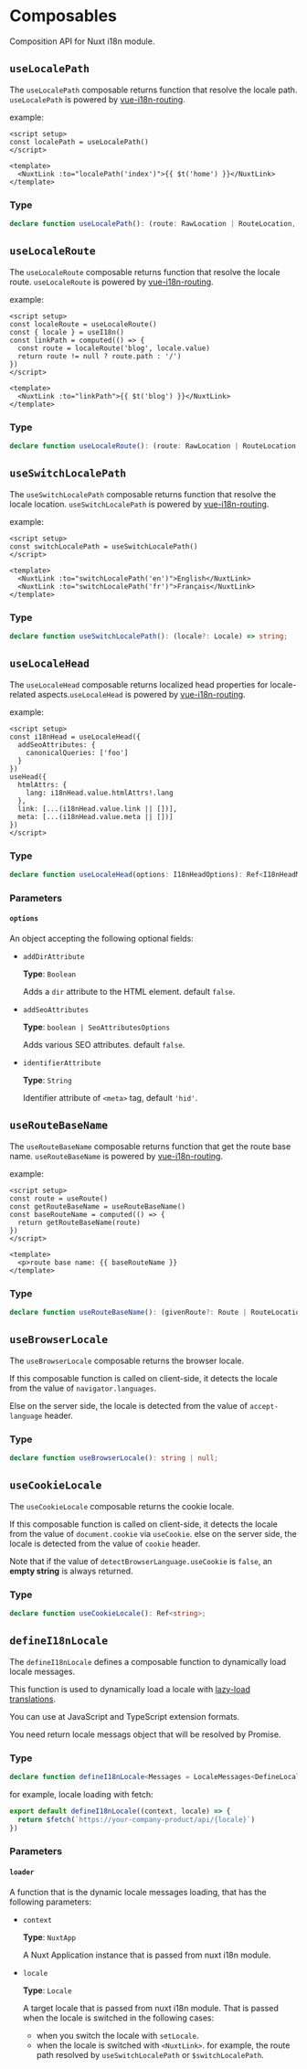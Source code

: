 # Composables

Composition API for Nuxt i18n module.

## `useLocalePath`

The `useLocalePath` composable returns function that resolve the locale path. `useLocalePath` is powered by [vue-i18n-routing](https://github.com/intlify/routing/tree/main/packages/vue-i18n-routing). 

example:
```vue
<script setup>
const localePath = useLocalePath()
</script>

<template>
  <NuxtLink :to="localePath('index')">{{ $t('home') }}</NuxtLink>
</template>
```

### Type

```ts
declare function useLocalePath(): (route: RawLocation | RouteLocation, locale?: Locale) => string;
```

## `useLocaleRoute`

The `useLocaleRoute` composable returns function that resolve the locale route.  `useLocaleRoute` is powered by [vue-i18n-routing](https://github.com/intlify/routing/tree/main/packages/vue-i18n-routing). 

example:
```vue
<script setup>
const localeRoute = useLocaleRoute()
const { locale } = useI18n()
const linkPath = computed(() => {
  const route = localeRoute('blog', locale.value)
  return route != null ? route.path : '/')
})
</script>

<template>
  <NuxtLink :to="linkPath">{{ $t('blog') }}</NuxtLink>
</template>
```

### Type

```ts
declare function useLocaleRoute(): (route: RawLocation | RouteLocation, locale?: Locale) => Route | RouteLocation & { href: string; } | undefined;
```

## `useSwitchLocalePath`

The `useSwitchLocalePath` composable returns function that resolve the locale location. `useSwitchLocalePath` is powered by [vue-i18n-routing](https://github.com/intlify/routing/tree/main/packages/vue-i18n-routing). 

example:
```vue
<script setup>
const switchLocalePath = useSwitchLocalePath()
</script>

<template>
  <NuxtLink :to="switchLocalePath('en')">English</NuxtLink>
  <NuxtLink :to="switchLocalePath('fr')">Français</NuxtLink>
</template>
```

### Type

```ts
declare function useSwitchLocalePath(): (locale?: Locale) => string;
```

## `useLocaleHead`

The `useLocaleHead` composable returns localized head properties for locale-related aspects.`useLocaleHead` is powered by [vue-i18n-routing](https://github.com/intlify/routing/tree/main/packages/vue-i18n-routing).

example:
```vue
<script setup>
const i18nHead = useLocaleHead({
  addSeoAttributes: {
    canonicalQueries: ['foo']
  }
})
useHead({
  htmlAttrs: {
    lang: i18nHead.value.htmlAttrs!.lang
  },
  link: [...(i18nHead.value.link || [])],
  meta: [...(i18nHead.value.meta || [])]
})
</script>
```

### Type

```ts
declare function useLocaleHead(options: I18nHeadOptions): Ref<I18nHeadMetaInfo>;
```

### Parameters

#### `options`

An object accepting the following optional fields:

- `addDirAttribute`

  **Type**: `Boolean`

  Adds a `dir` attribute to the HTML element. default `false`.

- `addSeoAttributes`

  **Type**: `boolean | SeoAttributesOptions`

  Adds various SEO attributes. default `false`.

- `identifierAttribute`

  **Type**: `String`

  Identifier attribute of `<meta>` tag, default `'hid'`.


## `useRouteBaseName`

The `useRouteBaseName` composable returns function that get the route base name.  `useRouteBaseName` is powered by [vue-i18n-routing](https://github.com/intlify/routing/tree/main/packages/vue-i18n-routing).

example:
```vue
<script setup>
const route = useRoute()
const getRouteBaseName = useRouteBaseName()
const baseRouteName = computed(() => {
  return getRouteBaseName(route)
})
</script>

<template>
  <p>route base name: {{ baseRouteName }}
</template>
```

### Type

```ts
declare function useRouteBaseName(): (givenRoute?: Route | RouteLocationNormalizedLoaded) => string | undefined;
```

## `useBrowserLocale`

The `useBrowserLocale` composable returns the browser locale.

If this composable function is called on client-side, it detects the locale from the value of `navigator.languages`.

Else on the server side, the locale is detected from the value of `accept-language` header.

### Type

```ts
declare function useBrowserLocale(): string | null;
```

## `useCookieLocale`

The `useCookieLocale` composable returns the cookie locale.

If this composable function is called on client-side, it detects the locale from the value of `document.cookie` via `useCookie`. else on the server side, the locale is detected from the value of `cookie` header.

Note that if the value of `detectBrowserLanguage.useCookie` is `false`, an **empty string** is always returned.

### Type

```ts
declare function useCookieLocale(): Ref<string>;
```

## `defineI18nLocale`

The `defineI18nLocale` defines a composable function to dynamically load locale messages.

This function is used to dynamically load a locale with [lazy-load translations](/guide/lazy-load-translations).

You can use at JavaScript and TypeScript extension formats.

You need return locale messags object that will be resolved by Promise.

### Type

```ts
declare function defineI18nLocale<Messages = LocaleMessages<DefineLocaleMessage>, Locales = Locale>(loader: (context: NuxtApp, locale: Locales) => Messages | Promise<Messages>): (context: NuxtApp, locale: Locales) => Messages | Promise<Messages>;
```

for example, locale loading with fetch:
```ts
export default defineI18nLocale((context, locale) => {
  return $fetch(`https://your-company-product/api/{locale}`)
})
```

### Parameters

#### `loader`

A function that is the dynamic locale messages loading, that has the following parameters:

- `context`

  **Type**: `NuxtApp`

  A Nuxt Application instance that is passed from nuxt i18n module.

- `locale`

  **Type**: `Locale`

  A target locale that is passed from nuxt i18n module. That is passed when the locale is switched in the following cases:

  - when you switch the locale with `setLocale`.
  - when the locale is switched with `<NuxtLink>`. for example, the route path resolved by `useSwitchLocalePath` or `$switchLocalePath`.
